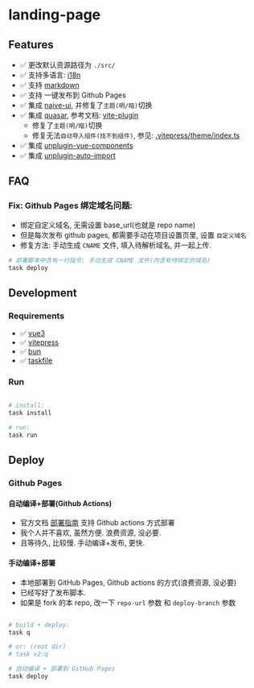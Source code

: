# landing-page

## Features

- ✅ 更改默认资源路径为 `./src/`
- ✅ 支持多语言:  [i18n](https://vitepress.dev/zh/guide/i18n)
- ✅ 支持 [markdown](https://vitepress.dev/zh/guide/markdown)
- ✅ 支持 一键发布到 Github Pages
- ✅ 集成 [naive-ui](https://www.naiveui.com/), 并修复了`主题(明/暗)`切换
- ✅ 集成 [quasar](https://quasar.dev/), 参考文档: [vite-plugin](https://quasar.dev/start/vite-plugin/)
  - 修复了`主题(明/暗)`切换
  - 修复无法`自动导入组件(找不到组件)`, 参见: [.vitepress/theme/index.ts](./.vitepress/theme/index.ts)
- ✅ 集成 [unplugin-vue-components](https://github.com/antfu/unplugin-vue-components)
- ✅ 集成 [unplugin-auto-import](https://github.com/antfu/unplugin-auto-import)

## FAQ

### Fix: Github Pages 绑定域名问题:

- 绑定自定义域名, 无需设置 base_url(也就是 repo name)
- 但是每次发布 github pages, 都需要手动在项目设置页里, 设置 `自定义域名`
- 修复方法: 手动生成 `CNAME` 文件, 填入待解析域名, 并一起上传.

```ruby
# 部署脚本中含有一行指令: 手动生成 CNAME 文件(内含有待绑定的域名)
task deploy

```

## Development

### Requirements

- ✅ [vue3](https://vuejs.org/)
- ✅ [vitepress](https://vitepress.dev/)
- ✅ [bun](https://bun.run/)
- ✅ [taskfile](https://taskfile.dev/)

### Run

```ruby

# install:
task install

# run:
task run
```

## Deploy

### Github Pages

#### 自动编译+部署(Github Actions)

- 官方文档 [部署指南](https://vitepress.dev/zh/guide/deploy) 支持 Github actions 方式部署
- 我个人并不喜欢, 虽然方便. 浪费资源, 没必要.
- 且等待久, 比较慢. 手动编译+发布, 更快.

#### 手动编译+部署

- 本地部署到 GitHub Pages, Github actions 的方式(浪费资源, 没必要)
- 已经写好了发布脚本.
- 如果是 fork 的本 repo, 改一下 `repo-url` 参数 和 `deploy-branch` 参数

```ruby

# build + deploy:
task q 

# or: (root dir)
# task v2:q

# 自动编译 + 部署到 GitHub Pages
task deploy

```